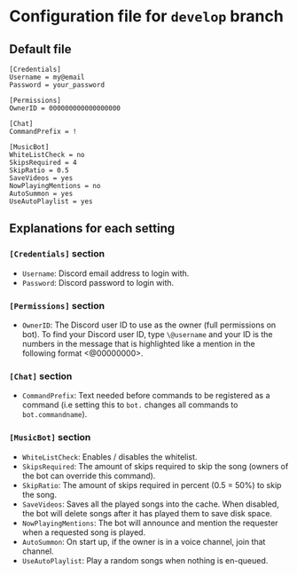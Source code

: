 # Configuration file for `develop` branch

## Default file

    [Credentials]
    Username = my@email
    Password = your_password
    
    [Permissions]
    OwnerID = 000000000000000000
    
    [Chat]
    CommandPrefix = !
    
    [MusicBot]
    WhiteListCheck = no
    SkipsRequired = 4
    SkipRatio = 0.5
    SaveVideos = yes
    NowPlayingMentions = no
    AutoSummon = yes
    UseAutoPlaylist = yes

## Explanations for each setting

### `[Credentials]` section

- `Username`: Discord email address to login with.
- `Password`: Discord password to login with.

### `[Permissions]` section

- `OwnerID`: The Discord user ID to use as the owner (full permissions on bot). To find your Discord user ID, type `\@username` and your ID is the numbers in the message that is highlighted like a mention in the following format <@00000000>.

### `[Chat]` section

- `CommandPrefix`: Text needed before commands to be registered as a command (i.e setting this to `bot.` changes all commands to `bot.commandname`).

### `[MusicBot]` section

- `WhiteListCheck`: Enables / disables the whitelist.
- `SkipsRequired`: The amount of skips required to skip the song (owners of the bot can override this command).
- `SkipRatio`: The amount of skips required in percent (0.5 = 50%) to skip the song.
- `SaveVideos`: Saves all the played songs into the cache. When disabled, the bot will delete songs after it has played them to save disk space.
- `NowPlayingMentions`: The bot will announce and mention the requester when a requested song is played.
- `AutoSummon`: On start up, if the owner is in a voice channel, join that channel.
- `UseAutoPlaylist`: Play a random songs when nothing is en-queued.
